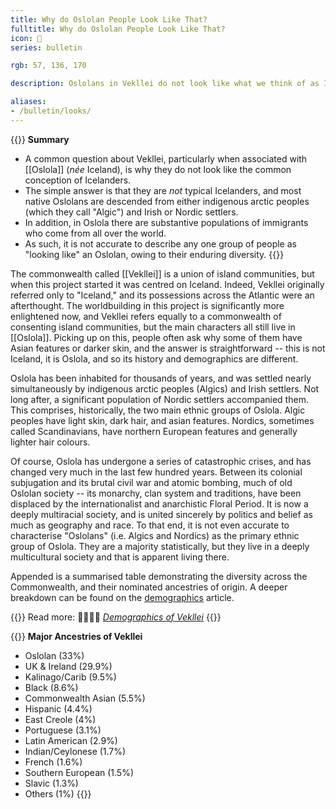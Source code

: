 ```yaml
---
title: Why do Oslolan People Look Like That?
fulltitle: Why do Oslolan People Look Like That?
icon: 🫥
series: bulletin

rgb: 57, 136, 170

description: Oslolans in Vekllei do not look like what we think of as Icelanders. This is because, in many ways, they are not Icelanders.

aliases:
- /bulletin/looks/
---
```

{{<note panel>}}
**Summary**

* A common question about Vekllei, particularly when associated with [[Oslola]] (*née* Iceland), is why they do not look like the common conception of Icelanders.
* The simple answer is that they are *not* typical Icelanders, and most native Oslolans are descended from either indigenous arctic peoples (which they call "Algic") and Irish or Nordic settlers.
* In addition, in Oslola there are substantive populations of immigrants who come from all over the world.
* As such, it is not accurate to describe any one group of people as "looking like" an Oslolan, owing to their enduring diversity.
{{</note>}}

The commonwealth called [[Vekllei]] is a union of island communities, but when this project started it was centred on Iceland. Indeed, Vekllei originally referred only to "Iceland," and its possessions across the Atlantic were an afterthought. The worldbuilding in this project is significantly more enlightened now, and Vekllei refers equally to a commonwealth of consenting island communities, but the main characters all still live in [[Oslola]]. Picking up on this, people often ask why some of them have Asian features or darker skin, and the answer is straightforward -- this is not Iceland, it is Oslola, and so its history and demographics are different.

Oslola has been inhabited for thousands of years, and was settled nearly simultaneously by indigenous arctic peoples (Algics) and Irish settlers. Not long after, a significant population of Nordic settlers accompanied them. This comprises, historically, the two main ethnic groups of Oslola. Algic peoples have light skin, dark hair, and asian features. Nordics, sometimes called Scandinavians, have northern European features and generally lighter hair colours.

Of course, Oslola has undergone a series of catastrophic crises, and has changed very much in the last few hundred years. Between its colonial subjugation and its brutal civil war and atomic bombing, much of old Oslolan society -- its monarchy, clan system and traditions, have been displaced by the internationalist and anarchistic Floral Period. It is now a deeply multiracial society, and is united sincerely by politics and belief as much as geography and race. To that end, it is not even accurate to characterise "Oslolans" (i.e. Algics and Nordics) as the primary ethnic group of Oslola. They are a majority statistically, but they live in a deeply multicultural society and that is apparent living there.

Appended is a summarised table demonstrating the diversity across the Commonwealth, and their nominated ancestries of origin. A deeper breakdown can be found on the [demographics](/demographics/) article.

{{<note advice>}}
Read more: <span class="smallicon">👨‍👩‍👧‍👦</span> *[Demographics of Vekllei](/demographics/)*
{{</note>}}

{{<note panel>}}
**Major Ancestries of Vekllei**

* Oslolan (33%)
* UK & Ireland (29.9%)
* Kalinago/Carib (9.5%)
* Black (8.6%)
* Commonwealth Asian (5.5%)
* Hispanic (4.4%)
* East Creole (4%)
* Portuguese (3.1%)
* Latin American (2.9%)
* Indian/Ceylonese (1.7%)
* French (1.6%)
* Southern European (1.5%)
* Slavic (1.3%)
* Others (1%)
{{</note>}}

